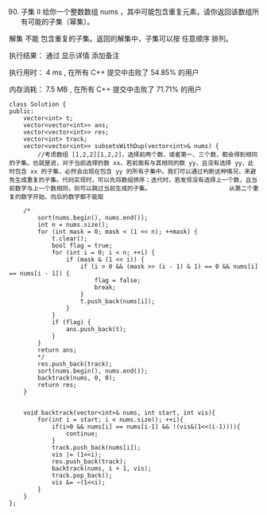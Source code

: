 90. 子集 II
给你一个整数数组 nums ，其中可能包含重复元素，请你返回该数组所有可能的子集（幂集）。

解集 不能 包含重复的子集。返回的解集中，子集可以按 任意顺序 排列。


执行结果：
通过
显示详情
添加备注

执行用时：
4 ms
, 在所有 C++ 提交中击败了
54.85%
的用户

内存消耗：
7.5 MB
, 在所有 C++ 提交中击败了
71.71%
的用户

	class Solution {
	public:
	    vector<int> t;
	    vector<vector<int>> ans;
	    vector<vector<int>> res;
	    vector<int> track;
	    vector<vector<int>> subsetsWithDup(vector<int>& nums) {
	        //考虑数组 [1,2,2][1,2,2]，选择前两个数，或者第一、三个数，都会得到相同的子集。也就是说，对于当前选择的数 xx，若前面有与其相同的数 yy，且没有选择 yy，此时包含 xx 的子集，必然会出现在包含 yy 的所有子集中。我们可以通过判断这种情况，来避免生成重复的子集。代码实现时，可以先将数组排序；迭代时，若发现没有选择上一个数，且当前数字与上一个数相同，则可以跳过当前生成的子集。                      从第二个重复的数字开始，向后的数字都不能取
	
	    /*
	        sort(nums.begin(), nums.end());
	        int n = nums.size();
	        for (int mask = 0; mask < (1 << n); ++mask) {
	            t.clear();
	            bool flag = true;
	            for (int i = 0; i < n; ++i) {
	                if (mask & (1 << i)) {
	                    if (i > 0 && (mask >> (i - 1) & 1) == 0 && nums[i] == nums[i - 1]) {
	                        flag = false;
	                        break;
	                    }
	                    t.push_back(nums[i]);
	                }
	            }
	            if (flag) {
	                ans.push_back(t);
	            }
	        }
	        return ans;
	        */
	        res.push_back(track);
	        sort(nums.begin(), nums.end());
	        backtrack(nums, 0, 0);
	        return res;
	    }
	    
	
	    void backtrack(vector<int>& nums, int start, int vis){
	        for(int i = start; i < nums.size(); ++i){
	            if(i>0 && nums[i] == nums[i-1] && !(vis&(1<<(i-1)))){
	                continue;
	            }
	            track.push_back(nums[i]);
	            vis |= (1<<i);
	            res.push_back(track);
	            backtrack(nums, i + 1, vis);
	            track.pop_back();
	            vis &= ~(1<<i);
	        }
	    }
	};